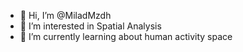 - 👋 Hi, I’m @MiladMzdh
- 👀 I’m interested in Spatial Analysis
- 🌱 I’m currently learning about human activity space

<!---
MiladMzdh/MiladMzdh is a ✨ special ✨ repository because its `README.md` (this file) appears on your GitHub profile.
You can click the Preview link to take a look at your changes.
--->
